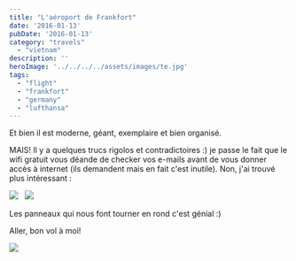 ```yaml
---
title: "L'aéroport de Frankfort"
date: '2016-01-13'
pubDate: '2016-01-13'
category: "travels"
  - "vietnam"
description: ''
heroImage: '../../../../assets/images/te.jpg'
tags:
  - "flight"
  - "frankfort"
  - "germany"
  - "lufthansa"
---
```


Et bien il est moderne, géant, exemplaire et bien organisé.

MAIS! Il y a quelques trucs rigolos et contradictoires :) je passe le fait que le wifi gratuit vous déande de checker vos e-mails avant de vous donner accès à internet (ils demandent mais en fait c'est inutile). Non, j'ai trouvé plus intéressant :

[![](http://malparty.fr/wp-content/uploads/2016/01/img_1804.jpeg)](http://malparty.fr/wp-content/uploads/2016/01/img_1804.jpeg)   [![](http://malparty.fr/wp-content/uploads/2016/01/img_1801.jpeg)](http://malparty.fr/wp-content/uploads/2016/01/img_1801.jpeg)

Les panneaux qui nous font tourner en rond c'est génial :)

Aller, bon vol à moi!

[![](http://malparty.fr/wp-content/uploads/2016/01/img_1807.jpeg)](http://malparty.fr/wp-content/uploads/2016/01/img_1807.jpeg)
